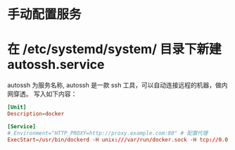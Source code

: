 # 手动配置服务

# 在 /etc/systemd/system/ 目录下新建 autossh.service
autossh 为服务名称, autossh 是一款 ssh 工具，可以自动连接远程的机器，做内网穿透。
写入如下内容：

```conf
[Unit]
Description=docker

[Service]
# Environment="HTTP_PROXY=http://proxy.example.com:80" # 配置代理
ExecStart=/usr/bin/dockerd -H unix:///var/run/docker.sock -H tcp://0.0.0.0:2375
```